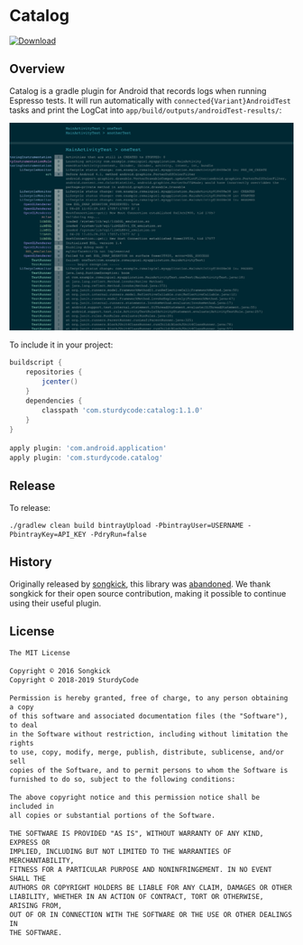 # Catalog

[ ![Download](https://api.bintray.com/packages/mcumings/catalog/catalog/images/download.svg) ](https://bintray.com/mcumings/catalog/catalog/_latestVersion)

## Overview

Catalog is a gradle plugin for Android that records logs when running Espresso tests.
It will run automatically with `connected{Variant}AndroidTest` tasks and print the LogCat into `app/build/outputs/androidTest-results/`:

![](screenshot.png)

To include it in your project:
```gradle
buildscript {
    repositories {
        jcenter()
    }
    dependencies {
        classpath 'com.sturdycode:catalog:1.1.0'
    }
}

apply plugin: 'com.android.application'
apply plugin: 'com.sturdycode.catalog'
```

## Release

To release:
```
./gradlew clean build bintrayUpload -PbintrayUser=USERNAME -PbintrayKey=API_KEY -PdryRun=false
```

## History

Originally released by [songkick](https://github.com/SongKick/catalog), this library was
[abandoned](https://github.com/songkick/catalog/blob/master/CONTRIBUTING.md).  We thank
songkick for their open source contribution, making it possible to continue using their
useful plugin.

## License

```
The MIT License

Copyright © 2016 Songkick
Copyright © 2018-2019 SturdyCode

Permission is hereby granted, free of charge, to any person obtaining a copy
of this software and associated documentation files (the "Software"), to deal
in the Software without restriction, including without limitation the rights
to use, copy, modify, merge, publish, distribute, sublicense, and/or sell
copies of the Software, and to permit persons to whom the Software is
furnished to do so, subject to the following conditions:

The above copyright notice and this permission notice shall be included in
all copies or substantial portions of the Software.

THE SOFTWARE IS PROVIDED "AS IS", WITHOUT WARRANTY OF ANY KIND, EXPRESS OR
IMPLIED, INCLUDING BUT NOT LIMITED TO THE WARRANTIES OF MERCHANTABILITY,
FITNESS FOR A PARTICULAR PURPOSE AND NONINFRINGEMENT. IN NO EVENT SHALL THE
AUTHORS OR COPYRIGHT HOLDERS BE LIABLE FOR ANY CLAIM, DAMAGES OR OTHER
LIABILITY, WHETHER IN AN ACTION OF CONTRACT, TORT OR OTHERWISE, ARISING FROM,
OUT OF OR IN CONNECTION WITH THE SOFTWARE OR THE USE OR OTHER DEALINGS IN
THE SOFTWARE.
```